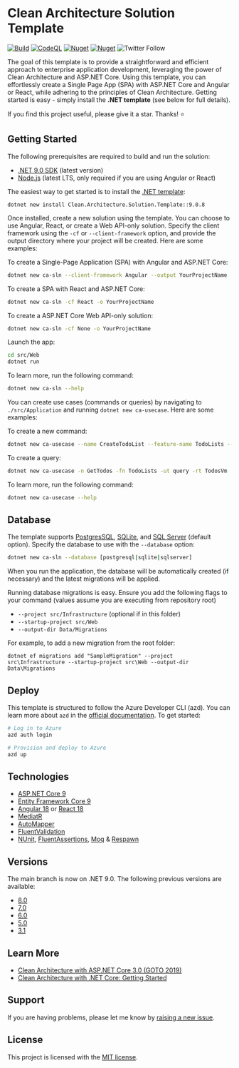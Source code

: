 # Clean Architecture Solution Template

[![Build](https://github.com/jasontaylordev/HangangRamyeon/actions/workflows/build.yml/badge.svg)](https://github.com/jasontaylordev/HangangRamyeon/actions/workflows/build.yml)
[![CodeQL](https://github.com/jasontaylordev/HangangRamyeon/actions/workflows/codeql.yml/badge.svg)](https://github.com/jasontaylordev/HangangRamyeon/actions/workflows/codeql.yml)
[![Nuget](https://img.shields.io/nuget/v/Clean.Architecture.Solution.Template?label=NuGet)](https://www.nuget.org/packages/Clean.Architecture.Solution.Template)
[![Nuget](https://img.shields.io/nuget/dt/Clean.Architecture.Solution.Template?label=Downloads)](https://www.nuget.org/packages/Clean.Architecture.Solution.Template)
![Twitter Follow](https://img.shields.io/twitter/follow/jasontaylordev?label=Follow&style=social)

The goal of this template is to provide a straightforward and efficient approach to enterprise application development, leveraging the power of Clean Architecture and ASP.NET Core. Using this template, you can effortlessly create a Single Page App (SPA) with ASP.NET Core and Angular or React, while adhering to the principles of Clean Architecture. Getting started is easy - simply install the **.NET template** (see below for full details).

If you find this project useful, please give it a star. Thanks! ⭐

## Getting Started

The following prerequisites are required to build and run the solution:

- [.NET 9.0 SDK](https://dotnet.microsoft.com/download/dotnet/9.0) (latest version)
- [Node.js](https://nodejs.org/) (latest LTS, only required if you are using Angular or React)

The easiest way to get started is to install the [.NET template](https://www.nuget.org/packages/Clean.Architecture.Solution.Template):
```
dotnet new install Clean.Architecture.Solution.Template::9.0.8
```

Once installed, create a new solution using the template. You can choose to use Angular, React, or create a Web API-only solution. Specify the client framework using the `-cf` or `--client-framework` option, and provide the output directory where your project will be created. Here are some examples:

To create a Single-Page Application (SPA) with Angular and ASP.NET Core:
```bash
dotnet new ca-sln --client-framework Angular --output YourProjectName
```

To create a SPA with React and ASP.NET Core:
```bash
dotnet new ca-sln -cf React -o YourProjectName
```

To create a ASP.NET Core Web API-only solution:
```bash
dotnet new ca-sln -cf None -o YourProjectName
```

Launch the app:
```bash
cd src/Web
dotnet run
```

To learn more, run the following command:
```bash
dotnet new ca-sln --help
```

You can create use cases (commands or queries) by navigating to `./src/Application` and running `dotnet new ca-usecase`. Here are some examples:

To create a new command:
```bash
dotnet new ca-usecase --name CreateTodoList --feature-name TodoLists --usecase-type command --return-type int
```

To create a query:
```bash
dotnet new ca-usecase -n GetTodos -fn TodoLists -ut query -rt TodosVm
```

To learn more, run the following command:
```bash
dotnet new ca-usecase --help
```

## Database

The template supports [PostgresSQL](https://www.postgresql.org), [SQLite](https://www.sqlite.org/), and [SQL Server](https://learn.microsoft.com/en-us/sql/sql-server/what-is-sql-server) (default option). Specify the database to use with the `--database` option:

```bash
dotnet new ca-sln --database [postgresql|sqlite|sqlserver]
```

When you run the application, the database will be automatically created (if necessary) and the latest migrations will be applied.

Running database migrations is easy. Ensure you add the following flags to your command (values assume you are executing from repository root)

* `--project src/Infrastructure` (optional if in this folder)
* `--startup-project src/Web`
* `--output-dir Data/Migrations`

For example, to add a new migration from the root folder:

 `dotnet ef migrations add "SampleMigration" --project src\Infrastructure --startup-project src\Web --output-dir Data\Migrations`

## Deploy

This template is structured to follow the Azure Developer CLI (azd). You can learn more about `azd` in the [official documentation](https://learn.microsoft.com/en-us/azure/developer/azure-developer-cli). To get started:

```bash
# Log in to Azure
azd auth login

# Provision and deploy to Azure
azd up
```

## Technologies

* [ASP.NET Core 9](https://docs.microsoft.com/en-us/aspnet/core/introduction-to-aspnet-core)
* [Entity Framework Core 9](https://docs.microsoft.com/en-us/ef/core/)
* [Angular 18](https://angular.dev/) or [React 18](https://react.dev/)
* [MediatR](https://github.com/jbogard/MediatR)
* [AutoMapper](https://automapper.org/)
* [FluentValidation](https://fluentvalidation.net/)
* [NUnit](https://nunit.org/), [FluentAssertions](https://fluentassertions.com/), [Moq](https://github.com/devlooped/moq) & [Respawn](https://github.com/jbogard/Respawn)

## Versions
The main branch is now on .NET 9.0. The following previous versions are available:

* [8.0](https://github.com/jasontaylordev/HangangRamyeon/tree/net8.0)
* [7.0](https://github.com/jasontaylordev/HangangRamyeon/tree/net7.0)
* [6.0](https://github.com/jasontaylordev/HangangRamyeon/tree/net6.0)
* [5.0](https://github.com/jasontaylordev/HangangRamyeon/tree/net5.0)
* [3.1](https://github.com/jasontaylordev/HangangRamyeon/tree/netcore3.1)

## Learn More

* [Clean Architecture with ASP.NET Core 3.0 (GOTO 2019)](https://youtu.be/dK4Yb6-LxAk)
* [Clean Architecture with .NET Core: Getting Started](https://jasontaylor.dev/clean-architecture-getting-started/)

## Support

If you are having problems, please let me know by [raising a new issue](https://github.com/jasontaylordev/HangangRamyeon/issues/new/choose).

## License

This project is licensed with the [MIT license](LICENSE).
